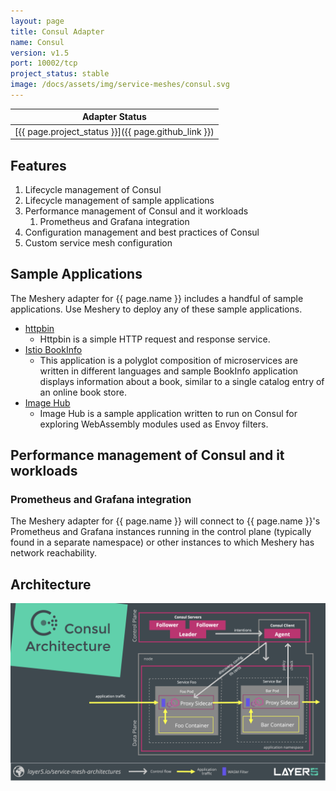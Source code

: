 ```yaml
---
layout: page
title: Consul Adapter
name: Consul
version: v1.5
port: 10002/tcp
project_status: stable
image: /docs/assets/img/service-meshes/consul.svg
---
```

| Adapter Status |
| :------------: |
| [{{ page.project_status }}]({{ page.github_link }})|

## Features

1. Lifecycle management of Consul
1. Lifecycle management of sample applications
1. Performance management of Consul and it workloads
    1. Prometheus and Grafana integration
1. Configuration management and best practices of Consul
1. Custom service mesh configuration

## Sample Applications

The Meshery adapter for {{ page.name }} includes a handful of sample applications. Use Meshery to deploy any of these sample applications.

- [httpbin](https://httpbin.org)
    - Httpbin is a simple HTTP request and response service.
- [Istio BookInfo](https://github.com/layer5io/istio-service-mesh-workshop/blob/master/lab-2/README.md#what-is-the-bookinfo-application)
    - This application is a polyglot composition of microservices are written in different languages and sample BookInfo application displays information about a book, similar to a single catalog entry of an online book store.
- [Image Hub](https://github.com/layer5io/image-hub)
    - Image Hub is a sample application written to run on Consul for exploring WebAssembly modules used as Envoy filters.



## Performance management of Consul and it workloads

### Prometheus and Grafana integration

The Meshery adapter for {{ page.name }} will connect to {{ page.name }}'s Prometheus and Grafana instances running in the control plane (typically found in a separate namespace) or other instances to which Meshery has network reachability.

## Architecture

![Consul Service Mesh Archicture](consul/service-mesh-architecture-consul.png)
